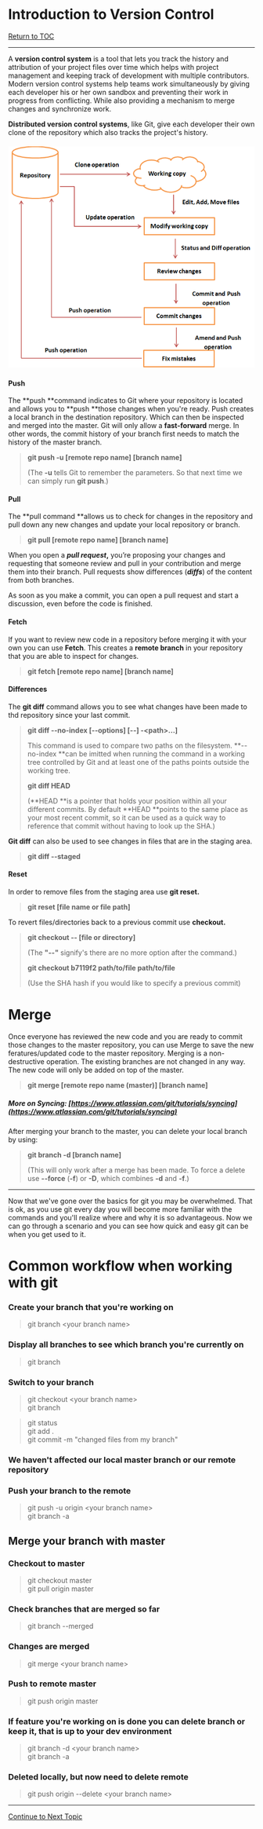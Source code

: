 # Introduction to Version Control

<a href="https://github.com/CyberTrainingUSAF/03-Introduction-to-Git/blob/master/00-Table-of-Contents.md" rel="Return to TOC"> Return to TOC </a>

---

A **version control system** is a tool that lets you track the history and attribution of your project files over time which helps with project management and keeping track of development with multiple contributors.  Modern version control systems help teams work simultaneously by giving each developer his or her own sandbox and preventing their work in progress from conflicting. While also providing a mechanism to merge changes and synchronize work.

**Distributed version control systems**, like Git, give each developer their own clone of the repository which also tracks the project's history.

#### ![](/assets/git1.png)

#### Push

The **push **command indicates to Git where your repository is located and allows you to **push **those changes when you're ready. Push creates a local branch in the destination repository. Which can then be inspected and merged into the master. Git will only allow a **fast-forward** merge.  In other words, the commit history of your branch first needs to match the history of the master branch.

> **git push -u \[remote repo name\] \[branch name\]**
>
> \(The **-u** tells Git to remember the parameters.  So that next time we can simply run **git push**.\)

#### Pull

The **pull command **allows us to check for changes in the repository and pull down any new changes and update your local repository or branch.

> **git pull \[remote repo name\] \[branch name\]**

When you open a _**pull request**_**,** you’re proposing your changes and requesting that someone review and pull in your contribution and merge them into their branch. Pull requests show differences \(_**diffs**_\) of the content from both branches.

As soon as you make a commit, you can open a pull request and start a discussion, even before the code is finished.

#### Fetch

If you want to review new code in a repository before merging it with your own you can use **Fetch**. This creates a **remote branch** in your repository that you are able to inspect for changes.

> **git fetch \[remote repo name\] \[branch name\]**

#### Differences

The **git diff** command allows you to see what changes have been made to thd repository since your last commit.

> **git diff --no-index \[--options\] \[--\] -&lt;path&gt;...\]**
>
> This command is used to compare two paths on the filesystem. **--no-index **can be imitted when running the command in a working tree controlled by Git and at least one of the paths points outside the working tree.
>
> **git diff HEAD**
>
> \(**HEAD **is a pointer that holds your position within all your different commits.  By default **HEAD **points to the same place as your most recent commit, so it can be used as a quick way to reference that commit without having to look up the SHA.\)

**Git diff** can also be used to see changes in files that are in the staging area.

> **git diff --staged**

#### Reset

In order to remove files from the staging area use **git reset.**

> **git reset \[file name or file path\]**

To revert files/directories back to a previous commit use **checkout.**

> **git checkout -- \[file or directory\]**
>
> \(The **"--"** signify's there are no more option after the command.\)
>
> **git checkout b7119f2 path/to/file path/to/file**
>
> \(Use the SHA hash if you would like to specify a previous commit\)

# Merge

Once everyone has reviewed the new code and you are ready to commit those changes to the master repository, you can use Merge to save the  new feratures/updated code to the master repository. Merging is a non-destructive operation.  The existing branches are not changed in any way.  The new code will only be added on top of the master.

> **git merge \[remote repo name \(master\)\] \[branch name\]**

##### More on Syncing: [https://www.atlassian.com/git/tutorials/syncing](https://www.atlassian.com/git/tutorials/syncing)

After merging your branch to the master, you can delete your local branch by using:

> **git branch -d \[branch name\]**
>
> \(This will only work after a merge has been made.  To force a delete use **--force** \(**-f**\) or **-D**, which combines **-d** and **-f**.\)

---

Now that we've gone over the basics for git you may be overwhelmed. That is ok, as you use git every day you will become more familiar with the commands and you'll realize where and why it is so advantageous. Now we can go through a scenario and you can see how quick and easy git can be when you get used to it.

# **Common workflow when working with git**

### **Create your branch that you're working on**
> git branch &lt;your branch name>

### **Display all branches to see which branch you're currently on**
> git branch

### **Switch to your branch**
> git checkout &lt;your branch name>  
> git branch  

> git status  
> git add .  
> git commit -m "changed files from my branch"
### **We haven't affected our local master branch or our remote repository**

### **Push your branch to the remote**
> git push -u origin &lt;your branch name>  
> git branch -a

## **Merge your branch with master**
### **Checkout to master**
> git checkout master  
> git pull origin master  
### **Check branches that are merged so far**
> git branch --merged
### **Changes are merged**
> git merge &lt;your branch name>  
### **Push to remote master**
> git push origin master

### **If feature you're working on is done you can delete branch or keep it, that is up to your dev environment**
> git branch -d &lt;your branch name>  
> git branch -a  
### **Deleted locally, but now need to delete remote**
> git push origin --delete &lt;your branch name>

---
<a href="https://github.com/CyberTrainingUSAF/03-Introduction-to-Git/blob/master/07_resources.md" rel="Continue to Next Topic"> Continue to Next Topic </a>

